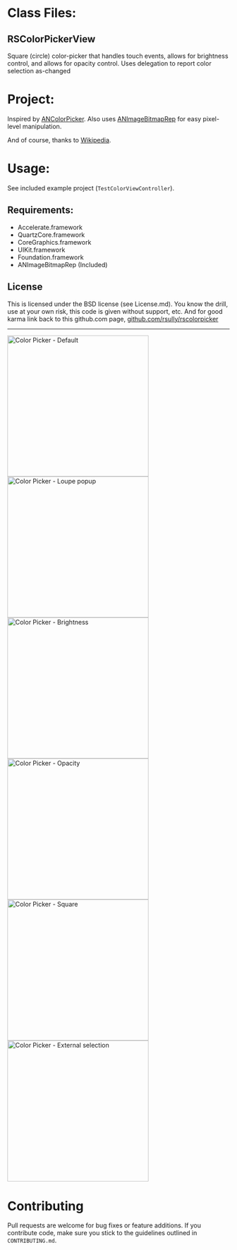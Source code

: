 # Class Files:

## RSColorPickerView

Square (circle) color-picker that handles touch events, allows for brightness control, and allows for opacity control. Uses delegation to report color selection as-changed

# Project:

Inspired by [ANColorPicker](https://github.com/unixpickle/ANColorPicker). 
Also uses [ANImageBitmapRep](https://github.com/unixpickle/ANImageBitmapRep) for easy pixel-level manipulation. 

And of course, thanks to [Wikipedia](http://en.wikipedia.org/wiki/HSL_and_HSV).


# Usage:

See included example project (`TestColorViewController`).

## Requirements:

* Accelerate.framework
* QuartzCore.framework
* CoreGraphics.framework
* UIKit.framework
* Foundation.framework
* ANImageBitmapRep (Included)

## License

This is licensed under the BSD license (see License.md). You know the drill, use at your own risk, this code is given without support, etc. And for good karma link back to this github.com page, [github.com/rsully/rscolorpicker](https://github.com/RSully/RSColorPicker)

***

<img alt="Color Picker - Default" src="https://github.com/RSully/RSColorPicker/raw/master/Example01.png" width="320">
<img alt="Color Picker - Loupe popup" src="https://github.com/RSully/RSColorPicker/raw/master/Example02.png" width="320">
<img alt="Color Picker - Brightness" src="https://github.com/RSully/RSColorPicker/raw/master/Example03.png" width="320">
<img alt="Color Picker - Opacity" src="https://github.com/RSully/RSColorPicker/raw/master/Example04.png" width="320">
<img alt="Color Picker - Square" src="https://github.com/RSully/RSColorPicker/raw/master/Example05.png" width="320">
<img alt="Color Picker - External selection" src="https://github.com/RSully/RSColorPicker/raw/master/Example05.png" width="320">

# Contributing

Pull requests are welcome for bug fixes or feature additions. If you contribute code, make sure you stick to the guidelines outlined in `CONTRIBUTING.md`.
